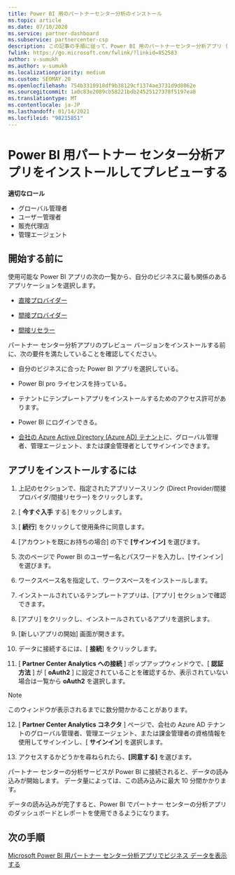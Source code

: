 ```yaml
---
title: Power BI 用のパートナーセンター分析のインストール
ms.topic: article
ms.date: 07/10/2020
ms.service: partner-dashboard
ms.subservice: partnercenter-csp
description: この記事の手順に従って、Power BI 用のパートナーセンター分析アプリ (CSP のダイレクトパートナー向け) をインストールしてプレビューします。
fwlink: https://go.microsoft.com/fwlink/?linkid=852583
author: v-sumukh
ms.author: v-sumukh
ms.localizationpriority: medium
ms.custom: SEOMAY.20
ms.openlocfilehash: 754b3310918df9b38129cf1374ae3731d9d8062e
ms.sourcegitcommit: 1a0c83e2089cb58221bdb24525127378f5197ea8
ms.translationtype: MT
ms.contentlocale: ja-JP
ms.lasthandoff: 01/14/2021
ms.locfileid: "98215851"
---
```

# <a name="install-and-preview-the-partner-center-analytics-app-for-microsoft-power-bi"></a>Power BI 用パートナー センター分析アプリをインストールしてプレビューする


**適切なロール**
-   グローバル管理者
-   ユーザー管理者
-   販売代理店
-   管理エージェント

## <a name="before-you-begin"></a>開始する前に

使用可能な Power BI アプリの次の一覧から、自分のビジネスに最も関係のあるアプリケーションを選択します。
- [直接プロバイダー](https://appsource.microsoft.com/product/power-bi/partnercenteranalytics.direct_provider_partner_analytics)

- [間接プロバイダー](https://appsource.microsoft.com/product/power-bi/partnercenteranalytics.indirect_provider_partner_analytics)

- [間接リセラー](https://appsource.microsoft.com/product/power-bi/partnercenteranalytics.indirect_reseller_partner_analytics)

パートナー センター分析アプリのプレビュー バージョンをインストールする前に、次の要件を満たしていることを確認してください。

- 自分のビジネスに合った Power BI アプリを選択している。

- Power BI pro ライセンスを持っている。

- テナントにテンプレートアプリをインストールするためのアクセス許可があります。

- Power BI にログインできる。

- [会社の Azure Active Directory (Azure AD) テナント](azure-active-directory-tenants-and-partner-center.md)に、グローバル管理者、管理エージェント、または課金管理者としてサインインできます。

## <a name="to-install-the-app"></a>アプリをインストールするには

1. 上記のセクションで、指定されたアプリソースリンク (Direct Provider/間接プロバイダ/間接リセラー) をクリックします。

2. [ **今すぐ入手** する] をクリックします。 

3. [ **続行**] をクリックして使用条件に同意します。

4. [アカウントを既にお持ちの場合] の下で **[サインイン]** を選びます。

5. 次のページで Power BI のユーザー名とパスワードを入力し、[サインイン]を選びます。

6. ワークスペース名を指定して、ワークスペースをインストールします。

7. インストールされているテンプレートアプリは、[アプリ] セクションで確認できます。

8. [アプリ] をクリックし、インストールされているアプリを選択します。

9. [新しいアプリの開始] 画面が開きます。

10. データに接続するには、[ **接続**] をクリックします。

11. [ **Partner Center Analytics への接続** ] ポップアップウィンドウで、[ **認証方法** ] が [ **oAuth2** ] に設定されていることを確認するか、表示されていない場合は一覧から **oAuth2** を選択します。 

> [!NOTE]  
>  このウィンドウが表示されるまでに数分間かかることがあります。

12. [ **Partner Center Analytics コネクタ** ] ページで、会社の Azure AD テナントのグローバル管理者、管理エージェント、または課金管理者の資格情報を使用してサインインし、[ **サインイン**] を選択します。
 
13. アクセスするかどうかを尋ねられたら、**[同意する]** を選びます。 

パートナー センターの分析サービスが Power BI に接続されると、データの読み込みが開始します。 データ量によっては、この読み込みに最大 10 分間かかります。 

データの読み込みが完了すると、Power BI でパートナー センターの分析アプリのダッシュボードとレポートを使用できるようになります。

## <a name="next-steps"></a>次の手順

[Microsoft Power BI 用パートナー センター分析アプリでビジネス データを表示する](power-bi-app-for-direct-partners-use.md)
